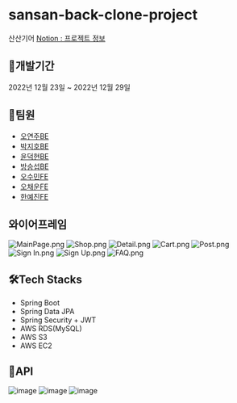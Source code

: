 # sansan-back-clone-project

산산기어
[Notion : 프로젝트 정보](https://www.notion.so/4-57bc53e5be30427d8d18ec5baff6acf2)

## 📆개발기간

2022년 12월 23일 ~ 2022년 12월 29일

## 🎄팀원

- [오연주BE](https://github.com/OhYeonJu)
- [박지호BE](https://github.com/jihopark01)
- [윤덕현BE](https://github.com/yundukhyun)
- [방승섭BE](https://github.com/bangseungsup)
- [오수민FE](https://github.com/soomin-world)
- [오채운FE](https://github.com/chaewoon-Front)
- [한예진FE](https://github.com/lidieee)

## 와이어프레임
![MainPage.png](https://s3-us-west-2.amazonaws.com/secure.notion-static.com/cbd45680-54ef-4bc5-89e2-2585a8ceca6c/MainPage.png)
![Shop.png](https://s3-us-west-2.amazonaws.com/secure.notion-static.com/bcfa32de-6d2a-4f36-9c5e-bfd2fc415528/Shop.png)
![Detail.png](https://s3-us-west-2.amazonaws.com/secure.notion-static.com/9e59b1b3-c7da-4e0c-aa3e-0c41d8dd6936/Detail.png)
![Cart.png](https://s3-us-west-2.amazonaws.com/secure.notion-static.com/cb098055-1294-4f31-8a30-f6044a3b91d9/Cart.png)
![Post.png](https://s3-us-west-2.amazonaws.com/secure.notion-static.com/4387d60f-e495-4e64-a211-173bb0205f74/Post.png)
![Sign In.png](https://s3-us-west-2.amazonaws.com/secure.notion-static.com/4df16aa8-a3c7-4882-b840-70c1ca6f8aec/Sign_In.png)
![Sign Up.png](https://s3-us-west-2.amazonaws.com/secure.notion-static.com/02acf0fd-ab8f-47bc-a602-b85486144960/Sign_Up.png)
![FAQ.png](https://s3-us-west-2.amazonaws.com/secure.notion-static.com/1d5f2d28-2d4f-4bbd-8627-bf667fd47e1b/FAQ.png)

## 🛠️Tech Stacks
- Spring Boot
- Spring Data JPA
- Spring Security + JWT
- AWS RDS(MySQL)
- AWS S3
- AWS EC2

## 👀API
![image](https://user-images.githubusercontent.com/55370369/209972591-eee2b22f-c931-423e-a3b5-b708e3e2d0e6.png)
![image](https://user-images.githubusercontent.com/55370369/209972485-a55ebdf6-f9d7-4c1a-8d11-3231a039c6bd.png)
![image](https://user-images.githubusercontent.com/55370369/209972523-b7d811ff-03b5-460c-8923-2f1c66b8265d.png)

